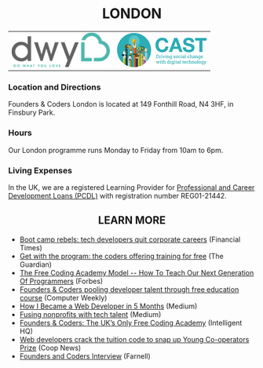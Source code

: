 <h1 align='center'>LONDON</h1>

<table class='portfolio_table'>
  <tr class='portfolio_table_row'>
    <td class='portfolio_item_container'>
      <a href="http://www.dwyl.io/"
        alt="DWYL - Do What You Love">
        <img class="partners-section-image" alt="DWYL logo" src="/assets/partners/dwyl-logo.png"/>
      </a>
    </td>
    <td class='portfolio_item_container'>
      <a href="http://www.wearecast.org.uk/"
        alt="Cast">
        <img class="partners-section-image" alt="Cast logo" src="/assets/partners/cast.png"/>
      </a>
    </td>
  </tr>
</table>

### Location and Directions

Founders & Coders London is located at 149 Fonthill Road, N4 3HF, in Finsbury Park.

### Hours

Our London programme runs Monday to Friday from 10am to 6pm.

### Living Expenses

In the UK, we are a registered Learning Provider for [Professional and Career Development Loans (PCDL)](https://www.gov.uk/career-development-loans) with registration number REG01-21442.

<h2 align='center'>LEARN MORE</h2>

- [Boot camp rebels: tech developers quit corporate careers](https://www.ft.com/content/cd3842d4-8902-11e7-afd2-74b8ecd34d3b) (Financial Times)
- [Get with the program: the coders offering training for free](https://www.theguardian.com/technology/2015/jul/26/founders-coders-coding-free-training-london) (The Guardian)
- [The Free Coding Academy Model -- How To Teach Our Next Generation Of Programmers](https://www.forbes.com/forbes/welcome/?toURL=https://www.forbes.com/sites/adrianbridgwater/2015/08/13/the-free-coding-academy-model-how-to-teach-our-next-generation-of-programmers/&refURL=&referrer=#6b07b18829c5) (Forbes)
- [Founders & Coders pooling developer talent through free education course](http://www.computerweekly.com/news/2240236082/Founders-Coders-pooling-developer-talent-through-free-education-course) (Computer Weekly)
- [How I Became a Web Developer in 5 Months](https://medium.com/learning-new-stuff/from-non-technical-to-hired-in-5-months-d010f601b1bc#.qnysdqs1z) (Medium)
- [Fusing nonprofits with tech talent](https://medium.com/@wearecast/fusing-nonprofits-with-tech-talent-bddd5ddbe7bb#.16xbm32wb) (Medium)
- [Founders & Coders: The UK’s Only Free Coding Academy](http://www.intelligenthq.com/innovation-management/founders-coders-the-uks-only-free-coding-academy/) (Intelligent HQ)
- [Web developers crack the tuition code to snap up Young Co-operators Prize](http://www.uk.coop/newsroom/web-developers-crack-tuition-code-snap-young-co-operators-prize) (Coop News)
- [Founders and Coders Interview](http://uk.farnell.com/founders-and-coders-interview) (Farnell)

